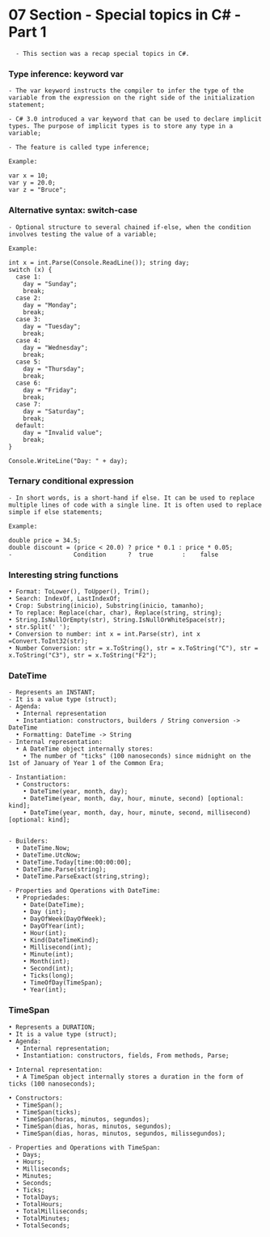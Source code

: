 # 07 Section - Special topics in C# - Part 1

      - This section was a recap special topics in C#.

### Type inference: keyword var

    - The var keyword instructs the compiler to infer the type of the variable from the expression on the right side of the initialization statement;

    - C# 3.0 introduced a var keyword that can be used to declare implicit types. The purpose of implicit types is to store any type in a variable;

    - The feature is called type inference;

    Example:

    var x = 10;
    var y = 20.0;
    var z = "Bruce";

### Alternative syntax: switch-case

    - Optional structure to several chained if-else, when the condition involves testing the value of a variable;

    Example:

    int x = int.Parse(Console.ReadLine()); string day;
    switch (x) {
      case 1:
        day = "Sunday";
        break;
      case 2:
        day = "Monday";
        break;
      case 3:
        day = "Tuesday";
        break;
      case 4:
        day = "Wednesday";
        break;
      case 5:
        day = "Thursday";
        break;
      case 6:
        day = "Friday";
        break;
      case 7:
        day = "Saturday";
        break;
      default:
        day = "Invalid value";
        break;
    }

    Console.WriteLine("Day: " + day);

### Ternary conditional expression

    - In short words, is a short-hand if else. It can be used to replace multiple lines of code with a single line. It is often used to replace simple if else statements;

    Example:

    double price = 34.5;
    double discount = (price < 20.0) ? price * 0.1 : price * 0.05;
    -                 Condition      ?  true        :    false

### Interesting string functions

    • Format: ToLower(), ToUpper(), Trim();
    • Search: IndexOf, LastIndexOf;
    • Crop: Substring(inicio), Substring(inicio, tamanho);
    • To replace: Replace(char, char), Replace(string, string);
    • String.IsNullOrEmpty(str), String.IsNullOrWhiteSpace(str);
    • str.Split(' ');
    • Conversion to number: int x = int.Parse(str), int x =Convert.ToInt32(str);
    • Number Conversion: str = x.ToString(), str = x.ToString("C"), str = x.ToString("C3"), str = x.ToString("F2");

### DateTime

    - Represents an INSTANT;
    - It is a value type (struct);
    - Agenda:
      • Internal representation
      • Instantiation: constructors, builders / String conversion -> DateTime
      • Formatting: DateTime -> String
    - Internal representation:
      • A DateTime object internally stores:
        • The number of "ticks" (100 nanoseconds) since midnight on the 1st of January of Year 1 of the Common Era;

    - Instantiation:
      • Constructors:
        • DateTime(year, month, day);
        • DateTime(year, month, day, hour, minute, second) [optional: kind];
        • DateTime(year, month, day, hour, minute, second, millisecond) [optional: kind];


    - Builders:
      • DateTime.Now;
      • DateTime.UtcNow;
      • DateTime.Today[time:00:00:00];
      • DateTime.Parse(string);
      • DateTime.ParseExact(string,string);

    - Properties and Operations with DateTime:
      • Propriedades:
        • Date(DateTime);
        • Day (int);
        • DayOfWeek(DayOfWeek);
        • DayOfYear(int);
        • Hour(int);
        • Kind(DateTimeKind);
        • Millisecond(int);
        • Minute(int);
        • Month(int);
        • Second(int);
        • Ticks(long);
        • TimeOfDay(TimeSpan);
        • Year(int);

### TimeSpan

    • Represents a DURATION;
    • It is a value type (struct);
    • Agenda:
      • Internal representation;
      • Instantiation: constructors, fields, From methods, Parse;

    • Internal representation:
      • A TimeSpan object internally stores a duration in the form of ticks (100 nanoseconds);

    • Constructors:
      • TimeSpan();
      • TimeSpan(ticks);
      • TimeSpan(horas, minutos, segundos);
      • TimeSpan(dias, horas, minutos, segundos);
      • TimeSpan(dias, horas, minutos, segundos, milissegundos);

    - Properties and Operations with TimeSpan:
      • Days;
      • Hours;
      • Milliseconds;
      • Minutes;
      • Seconds;
      • Ticks;
      • TotalDays;
      • TotalHours;
      • TotalMilliseconds;
      • TotalMinutes;
      • TotalSeconds;
